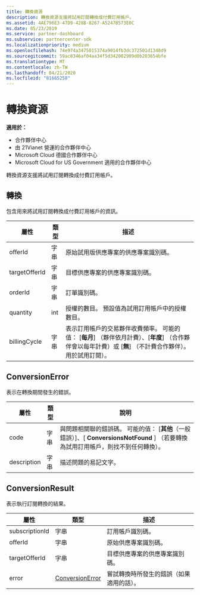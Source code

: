```yaml
---
title: 轉換資源
description: 轉換資源支援將試用訂閱轉換成付費訂用帳戶。
ms.assetid: 4AE796E3-47D9-428B-8267-A5247B573E0C
ms.date: 05/23/2019
ms.service: partner-dashboard
ms.subservice: partnercenter-sdk
ms.localizationpriority: medium
ms.openlocfilehash: 74e974a3475015374a9014fb3dc372501d1348d9
ms.sourcegitcommit: 59ac8346af04aa34f5d342002909d0b203654bfe
ms.translationtype: MT
ms.contentlocale: zh-TW
ms.lasthandoff: 04/21/2020
ms.locfileid: "81665258"
---
```

# <a name="conversions-resources"></a>轉換資源

**適用於：**

- 合作夥伴中心
- 由 21Vianet 營運的合作夥伴中心
- Microsoft Cloud 德國合作夥伴中心
- Microsoft Cloud for US Government 適用的合作夥伴中心

轉換資源支援將試用訂閱轉換成付費訂用帳戶。

## <a name="conversion"></a>轉換

包含用來將試用訂閱轉換成付費訂用帳戶的資訊。

| 屬性 | 類型 | 描述 |
| -------- | ---- | ----------- |
| offerId | 字串 | 原始試用版供應專案的供應專案識別碼。 |
| targetOfferId | 字串 | 目標供應專案的供應專案識別碼。 |
| orderId | 字串 | 訂單識別碼。 |
| quantity | int | 授權的數目。 預設值為試用訂用帳戶中的授權數目。 |
| billingCycle | 字串 | 表示訂用帳戶的交易夥伴收費頻率。 可能的值： [**每月**] （夥伴依月計費）、[**年度**] （合作夥伴會以每年計費）或 [**無**] （不計費合作夥伴）。 用於試用訂閱）。 |

## <a name="conversionerror"></a>ConversionError

表示在轉換期間發生的錯誤。

| 屬性 | 類型 | 說明 |
| -------- | ---- | ----------- |
| code | 字串 | 與問題相關聯的錯誤碼。 可能的值： [**其他**（一般錯誤）]、[ **ConversionsNotFound** ] （若要轉換為試用訂用帳戶，則找不到任何轉換）。
| description | 字串 | 描述問題的易記文字。 |

## <a name="conversionresult"></a>ConversionResult

表示執行訂閱轉換的結果。

| 屬性       | 類型                                | 描述                                                            |
|----------------|-------------------------------------|------------------------------------------------------------------------|
| subscriptionId | 字串                              | 訂用帳戶識別碼。                                           |
| offerId        | 字串                              | 原始供應專案識別碼。                                         |
| targetOfferId  | 字串                              | 目標供應專案的供應專案識別碼。                             |
| error          | [ConversionError](#conversionerror) | 嘗試轉換時所發生的錯誤（如果適用的話）。 |